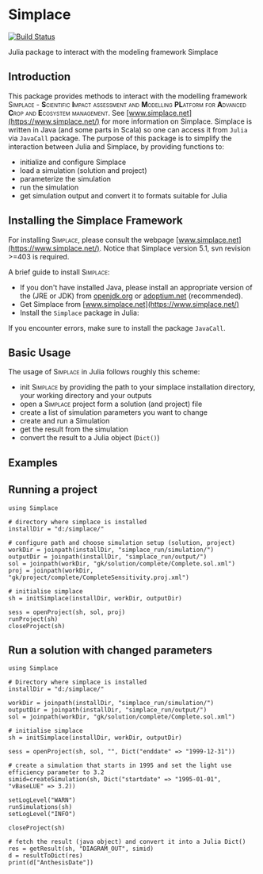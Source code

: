# Simplace

[![Build Status](https://github.com/gk-crop/Simplace.jl/actions/workflows/CI.yml/badge.svg?branch=main)](https://github.com/gk-crop/Simplace.jl/actions/workflows/CI.yml?query=branch%3Amain)

Julia package to interact with the modeling framework Simplace

## Introduction
This package provides methods to interact with the modelling framework <span style="font-variant:small-caps;">Simplace</span> - 
**S**<span style="font-variant:small-caps;">cientific</span> 
**I**<span style="font-variant:small-caps;">mpact assessment and</span> 
**M**<span style="font-variant:small-caps;">odelling</span>
**PL**<span style="font-variant:small-caps;">atform for</span> 
**A**<span style="font-variant:small-caps;">dvanced</span> 
**C**<span style="font-variant:small-caps;">rop and</span> 
**E**<span style="font-variant:small-caps;">cosystem management</span>. 
See [www.simplace.net](https://www.simplace.net/) for more information on Simplace. Simplace is written in Java (and some parts in Scala) so one can access it from `Julia` via `JavaCall` package. The purpose of this package is to simplify the interaction between Julia and Simplace, by providing functions to:

- initialize and configure Simplace
- load a simulation (solution and project)
- parameterize the simulation
- run the simulation
- get simulation output and convert it to formats suitable for Julia


## Installing the Simplace Framework

For installing <span style="font-variant:small-caps;">Simplace</span>, please consult the webpage [www.simplace.net](https://www.simplace.net/).
Notice that Simplace version 5.1, svn revision >=403 is required.

A brief guide to install <span style="font-variant:small-caps;">Simplace</span>:

- If you don't have installed Java, please install an appropriate version of the (JRE or JDK) from [openjdk.org](https://openjdk.org/) or [adoptium.net](https://adoptium.net) (recommended).
- Get Simplace from [www.simplace.net](https://www.simplace.net/)
- Install the `Simplace` package in Julia:  

If you encounter errors, make sure to install the package `JavaCall`.

## Basic Usage

The usage of <span style="font-variant:small-caps;">Simplace</span> in Julia follows roughly this scheme:

- init <span style="font-variant:small-caps;">Simplace</span> by providing the path to your simplace installation directory, your working directory and your outputs
- open a <span style="font-variant:small-caps;">Simplace</span> project form a solution (and project) file
- create a list of simulation parameters you want to change
- create and run a Simulation
- get the result from the simulation
- convert the result to a Julia object (`Dict()`)

## Examples

## Running a project

```{julia}
using Simplace

# directory where simplace is installed
installDir = "d:/simplace/"

# configure path and choose simulation setup (solution, project)
workDir = joinpath(installDir, "simplace_run/simulation/")
outputDir = joinpath(installDir, "simplace_run/output/")
sol = joinpath(workDir, "gk/solution/complete/Complete.sol.xml")
proj = joinpath(workDir, "gk/project/complete/CompleteSensitivity.proj.xml")

# initialise simplace
sh = initSimplace(installDir, workDir, outputDir)

sess = openProject(sh, sol, proj)
runProject(sh)
closeProject(sh)
```

## Run a solution with changed parameters

```{julia}
using Simplace

# Directory where simplace is installed
installDir = "d:/simplace/"

workDir = joinpath(installDir, "simplace_run/simulation/")
outputDir = joinpath(installDir, "simplace_run/output/")
sol = joinpath(workDir, "gk/solution/complete/Complete.sol.xml")

# initialise simplace
sh = initSimplace(installDir, workDir, outputDir)

sess = openProject(sh, sol, "", Dict("enddate" => "1999-12-31"))

# create a simulation that starts in 1995 and set the light use efficiency parameter to 3.2
simid=createSimulation(sh, Dict("startdate" => "1995-01-01", "vBaseLUE" => 3.2))

setLogLevel("WARN")
runSimulations(sh)
setLogLevel("INFO")

closeProject(sh)

# fetch the result (java object) and convert it into a Julia Dict()
res = getResult(sh, "DIAGRAM_OUT", simid)
d = resultToDict(res)
print(d["AnthesisDate"])
```
